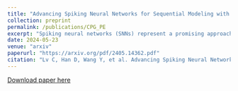 ```yaml
---
title: "Advancing Spiking Neural Networks for Sequential Modeling with Central Pattern Generators"
collection: preprint
permalink: /publications/CPG_PE
excerpt: "Spiking neural networks (SNNs) represent a promising approach to developing artificial neural networks that are both energy-efficient and biologically plausible. However, applying SNNs to sequential tasks, such as text classification and time-series forecasting, has been hindered by the challenge of creating an effective and hardware-friendly spike-form positional encoding (PE) strategy. Drawing inspiration from the central pattern generators (CPGs) in the human brain, which produce rhythmic patterned outputs without requiring rhythmic inputs, we propose a novel PE technique for SNNs, termed CPG-PE. We demonstrate that the commonly used sinusoidal PE is mathematically a specific solution to the membrane potential dynamics of a particular CPG. Moreover, extensive experiments across various domains, including time-series forecasting, natural language processing, and image classification, show that SNNs with CPG-PE outperform their conventional counterparts. Additionally, we perform analysis experiments to elucidate the mechanism through which SNNs encode positional information and to explore the function of CPGs in the human brain. This investigation may offer valuable insights into the fundamental principles of neural computation."
date: 2024-05-23
venue: "arxiv"
paperurl: "https://arxiv.org/pdf/2405.14362.pdf"
citation: "Lv C, Han D, Wang Y, et al. Advancing Spiking Neural Networks for Sequential Modeling with Central Pattern Generators[J]. arXiv preprint arXiv:2405.14362, 2024."
---
```


[Download paper here](https://arxiv.org/pdf/2405.14362.pdf)
